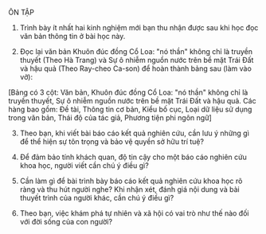 ÔN TẬP

1. Trình bày ít nhất hai kinh nghiệm mới bạn thu nhận được sau khi học đọc văn bản thông tin ở bài học này.

2. Đọc lại văn bản Khuôn đúc đồng Cổ Loa: "nó thần" không chỉ là truyền thuyết (Theo Hà Trang) và Sự ô nhiễm nguồn nước trên bề mặt Trái Đất và hậu quả (Theo Ray-cheo Ca-son) để hoàn thành bảng sau (làm vào vở):

[Bảng có 3 cột: Văn bản, Khuôn đúc đồng Cổ Loa: "nó thần" không chỉ là truyền thuyết, Sự ô nhiễm nguồn nước trên bề mặt Trái Đất và hậu quả. Các hàng bao gồm: Đề tài, Thông tin cơ bản, Kiểu bố cục, Loại dữ liệu sử dụng trong văn bản, Thái độ của tác giả, Phương tiện phi ngôn ngữ]

3. Theo bạn, khi viết bài báo cáo kết quả nghiên cứu, cần lưu ý những gì để thể hiện sự tôn trọng và bảo vệ quyền sở hữu trí tuệ?

4. Để đảm bảo tính khách quan, độ tin cậy cho một báo cáo nghiên cứu khoa học, người viết cần chú ý điều gì?

5. Cần làm gì để bài trình bày báo cáo kết quả nghiên cứu khoa học rõ ràng và thu hút người nghe? Khi nhận xét, đánh giá nội dung và bài thuyết trình của người khác, cần chú ý điều gì?

6. Theo bạn, việc khám phá tự nhiên và xã hội có vai trò như thế nào đối với đời sống của con người?